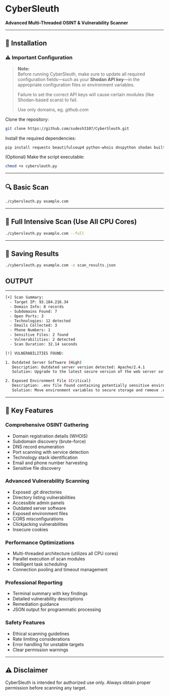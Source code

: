 # CyberSleuth
**Advanced Multi-Threaded OSINT & Vulnerability Scanner**

---

## 🚀 Installation

### ⚠️ Important Configuration

> **Note:**  
> Before running CyberSleuth, make sure to update all required configuration fields—such as your **Shodan API key**—in the appropriate configuration files or environment variables.  
>  
> Failure to set the correct API keys will cause certain modules (like Shodan-based scans) to fail.
>
> Use only domains, eg. github.com 

Clone the repository:
```bash
git clone https://github.com/sudesh3107/CyberSleuth.git
```

Install the required dependencies:
```bash
pip install requests beautifulsoup4 python-whois dnspython shodan builtwith
```



(Optional) Make the script executable:
```bash
chmod +x cybersleuth.py
```

---

## 🔍 Basic Scan

```bash
./cybersleuth.py example.com
```

---

## 💪 Full Intensive Scan (Use All CPU Cores)

```bash
./cybersleuth.py example.com --full
```

---

## 💾 Saving Results

```bash
./cybersleuth.py example.com -o scan_results.json
```
## OUTPUT

---

```bash
[+] Scan Summary:
  - Target IP: 93.184.216.34
  - Domain Info: 8 records
  - Subdomains Found: 7
  - Open Ports: 3
  - Technologies: 12 detected
  - Emails Collected: 3
  - Phone Numbers: 1
  - Sensitive Files: 2 found
  - Vulnerabilities: 2 detected
  - Scan Duration: 32.14 seconds

[!] VULNERABILITIES FOUND:

1. Outdated Server Software (High)
   Description: Outdated server version detected: Apache/2.4.1
   Solution: Upgrade to the latest secure version of the web server software

2. Exposed Environment File (Critical)
   Description: .env file found containing potentially sensitive environment variables
   Solution: Move environment variables to secure storage and remove .env from web root
```

---

## 🌟 Key Features

### Comprehensive OSINT Gathering
- Domain registration details (WHOIS)
- Subdomain discovery (brute-force)
- DNS record enumeration
- Port scanning with service detection
- Technology stack identification
- Email and phone number harvesting
- Sensitive file discovery

### Advanced Vulnerability Scanning
- Exposed .git directories
- Directory listing vulnerabilities
- Accessible admin panels
- Outdated server software
- Exposed environment files
- CORS misconfigurations
- Clickjacking vulnerabilities
- Insecure cookies

### Performance Optimizations
- Multi-threaded architecture (utilizes all CPU cores)
- Parallel execution of scan modules
- Intelligent task scheduling
- Connection pooling and timeout management

### Professional Reporting
- Terminal summary with key findings
- Detailed vulnerability descriptions
- Remediation guidance
- JSON output for programmatic processing

### Safety Features
- Ethical scanning guidelines
- Rate limiting considerations
- Error handling for unstable targets
- Clear permission warnings



---

## ⚠️ Disclaimer

CyberSleuth is intended for authorized use only. Always obtain proper permission before scanning any target.
